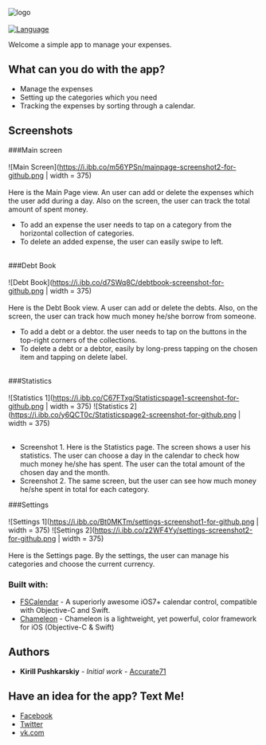 ![logo](https://i.ibb.co/rd5C9vK/Countthem-github-social-preview.png)
<br/><br/>
[![Language](https://img.shields.io/badge/language-objc%20|%20swift-FF69B4.svg?style=plastic)](#)

Welcome a simple app to manage your expenses.

## What can you do with the app?

* Manage the expenses
* Setting up the categories which you need
* Tracking the expenses by sorting through a calendar.

## <a id="screenshots"></a>Screenshots 

###Main screen
<br/><br/>
![Main Screen](https://i.ibb.co/m56YPSn/mainpage-screenshot2-for-github.png | width = 375)
<br/><br/>
Here is the Main Page view. An user can add or delete the expenses which the user add during a day. Also on the screen, the user can track the total amount of spent money.
* To add an expense the user needs to tap on a category from the horizontal collection of categories.
* To delete an added expense, the user can easily swipe to left.
<br/><br/>

###Debt Book
<br/><br/>
![Debt Book](https://i.ibb.co/d7SWq8C/debtbook-screenshot-for-github.png | width = 375)
<br/><br/>
Here is the Debt Book view. A user can add or delete the debts. Also, on the screen, the user can track how much money he/she borrow from someone.
* To add a debt or a debtor. the user needs to tap on the buttons in the top-right corners of the collections.
* To delete a debt or a debtor, easily by long-press tapping on the chosen item and tapping on delete label.
<br/><br/>

###Statistics
<br/><br/>
![Statistics 1](https://i.ibb.co/C67FTxg/Statisticspage1-screenshot-for-github.png | width = 375)
![Statistics 2](https://i.ibb.co/y6QCT0c/Statisticspage2-screenshot-for-github.png | width = 375)
<br/><br/>
* Screenshot 1. Here is the Statistics page. The screen shows a user his statistics. The user can choose a day in the calendar to check how much money he/she has spent. The user can the total amount of the chosen day and the month.
* Screenshot 2. The same screen, but the user can see how much money he/she spent in total for each category.

###Settings
<br/><br/>
![Settings 1](https://i.ibb.co/Bt0MKTm/settings-screenshot1-for-github.png | width = 375)
![Settings 2](https://i.ibb.co/z2WF4Yy/settings-screenshot2-for-github.png | width = 375)
<br/><br/>
Here is the Settings page. By the settings, the user can manage his categories and choose the current currency.



### Built with:

* [FSCalendar](https://github.com/WenchaoD/FSCalendar) - A superiorly awesome iOS7+ calendar control, compatible with Objective-C and Swift.
* [Chameleon](https://github.com/ViccAlexander/Chameleon) - Chameleon is a lightweight, yet powerful, color framework for iOS (Objective-C & Swift)

## Authors

* **Kirill Pushkarskiy** - *Initial work* - [Accurate71](https://github.com/accurate71)

## Have an idea for the app? Text Me!

* [Facebook](https://www.facebook.com/kirill.pushkarskiy.5)
* [Twitter](https://twitter.com/KirillPushkars1)
* [vk.com](https://vk.com/wecreatethem)
